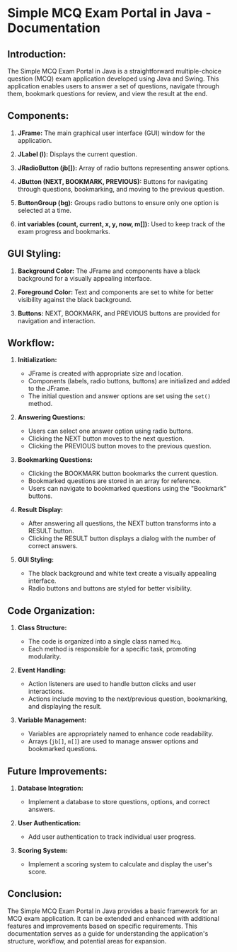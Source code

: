 # Simple MCQ Exam Portal in Java - Documentation

## Introduction:

The Simple MCQ Exam Portal in Java is a straightforward multiple-choice question (MCQ) exam application developed using Java and Swing. This application enables users to answer a set of questions, navigate through them, bookmark questions for review, and view the result at the end.

## Components:

1. **JFrame:** The main graphical user interface (GUI) window for the application.

2. **JLabel (l):** Displays the current question.

3. **JRadioButton (jb[]):** Array of radio buttons representing answer options.

4. **JButton (NEXT, BOOKMARK, PREVIOUS):** Buttons for navigating through questions, bookmarking, and moving to the previous question.

5. **ButtonGroup (bg):** Groups radio buttons to ensure only one option is selected at a time.

6. **int variables (count, current, x, y, now, m[]):** Used to keep track of the exam progress and bookmarks.

## GUI Styling:

1. **Background Color:** The JFrame and components have a black background for a visually appealing interface.

2. **Foreground Color:** Text and components are set to white for better visibility against the black background.

3. **Buttons:** NEXT, BOOKMARK, and PREVIOUS buttons are provided for navigation and interaction.

## Workflow:

1. **Initialization:**
   - JFrame is created with appropriate size and location.
   - Components (labels, radio buttons, buttons) are initialized and added to the JFrame.
   - The initial question and answer options are set using the `set()` method.

2. **Answering Questions:**
   - Users can select one answer option using radio buttons.
   - Clicking the NEXT button moves to the next question.
   - Clicking the PREVIOUS button moves to the previous question.

3. **Bookmarking Questions:**
   - Clicking the BOOKMARK button bookmarks the current question.
   - Bookmarked questions are stored in an array for reference.
   - Users can navigate to bookmarked questions using the "Bookmark" buttons.

4. **Result Display:**
   - After answering all questions, the NEXT button transforms into a RESULT button.
   - Clicking the RESULT button displays a dialog with the number of correct answers.

5. **GUI Styling:**
   - The black background and white text create a visually appealing interface.
   - Radio buttons and buttons are styled for better visibility.

## Code Organization:

1. **Class Structure:**
   - The code is organized into a single class named `Mcq`.
   - Each method is responsible for a specific task, promoting modularity.

2. **Event Handling:**
   - Action listeners are used to handle button clicks and user interactions.
   - Actions include moving to the next/previous question, bookmarking, and displaying the result.

3. **Variable Management:**
   - Variables are appropriately named to enhance code readability.
   - Arrays (`jb[]`, `m[]`) are used to manage answer options and bookmarked questions.

## Future Improvements:

1. **Database Integration:**
   - Implement a database to store questions, options, and correct answers.

2. **User Authentication:**
   - Add user authentication to track individual user progress.

3. **Scoring System:**
   - Implement a scoring system to calculate and display the user's score.

## Conclusion:

The Simple MCQ Exam Portal in Java provides a basic framework for an MCQ exam application. It can be extended and enhanced with additional features and improvements based on specific requirements. This documentation serves as a guide for understanding the application's structure, workflow, and potential areas for expansion.